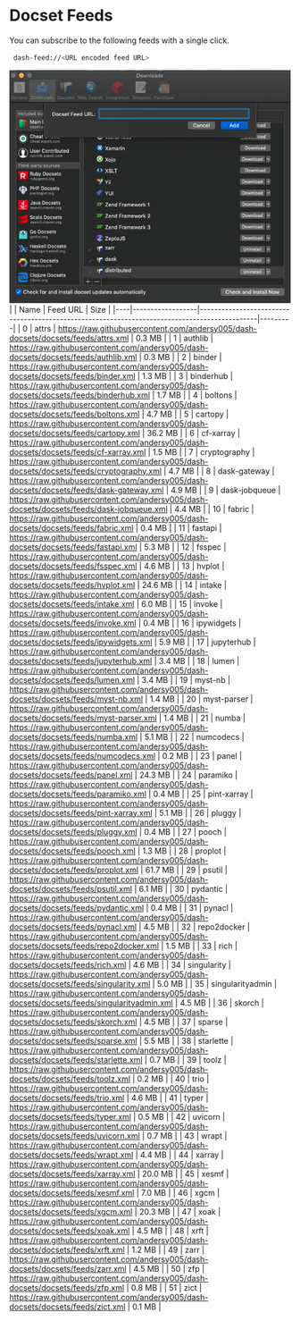 # Docset Feeds

You can subscribe to the following feeds with a single click.

```bash
 dash-feed://<URL encoded feed URL>
```


![dash-docsets](https://github.com/andersy005/dash-docsets/raw/main/images/how-to-add-feed.png)
|    | Name             | Feed URL                                                                                     | Size    |
|----|------------------|----------------------------------------------------------------------------------------------|---------|
|  0 | attrs            | https://raw.githubusercontent.com/andersy005/dash-docsets/docsets/feeds/attrs.xml            | 0.3 MB  |
|  1 | authlib          | https://raw.githubusercontent.com/andersy005/dash-docsets/docsets/feeds/authlib.xml          | 0.3 MB  |
|  2 | binder           | https://raw.githubusercontent.com/andersy005/dash-docsets/docsets/feeds/binder.xml           | 1.3 MB  |
|  3 | binderhub        | https://raw.githubusercontent.com/andersy005/dash-docsets/docsets/feeds/binderhub.xml        | 1.7 MB  |
|  4 | boltons          | https://raw.githubusercontent.com/andersy005/dash-docsets/docsets/feeds/boltons.xml          | 4.7 MB  |
|  5 | cartopy          | https://raw.githubusercontent.com/andersy005/dash-docsets/docsets/feeds/cartopy.xml          | 36.2 MB |
|  6 | cf-xarray        | https://raw.githubusercontent.com/andersy005/dash-docsets/docsets/feeds/cf-xarray.xml        | 1.5 MB  |
|  7 | cryptography     | https://raw.githubusercontent.com/andersy005/dash-docsets/docsets/feeds/cryptography.xml     | 4.7 MB  |
|  8 | dask-gateway     | https://raw.githubusercontent.com/andersy005/dash-docsets/docsets/feeds/dask-gateway.xml     | 4.9 MB  |
|  9 | dask-jobqueue    | https://raw.githubusercontent.com/andersy005/dash-docsets/docsets/feeds/dask-jobqueue.xml    | 4.4 MB  |
| 10 | fabric           | https://raw.githubusercontent.com/andersy005/dash-docsets/docsets/feeds/fabric.xml           | 0.4 MB  |
| 11 | fastapi          | https://raw.githubusercontent.com/andersy005/dash-docsets/docsets/feeds/fastapi.xml          | 5.3 MB  |
| 12 | fsspec           | https://raw.githubusercontent.com/andersy005/dash-docsets/docsets/feeds/fsspec.xml           | 4.6 MB  |
| 13 | hvplot           | https://raw.githubusercontent.com/andersy005/dash-docsets/docsets/feeds/hvplot.xml           | 24.6 MB |
| 14 | intake           | https://raw.githubusercontent.com/andersy005/dash-docsets/docsets/feeds/intake.xml           | 6.0 MB  |
| 15 | invoke           | https://raw.githubusercontent.com/andersy005/dash-docsets/docsets/feeds/invoke.xml           | 0.4 MB  |
| 16 | ipywidgets       | https://raw.githubusercontent.com/andersy005/dash-docsets/docsets/feeds/ipywidgets.xml       | 5.9 MB  |
| 17 | jupyterhub       | https://raw.githubusercontent.com/andersy005/dash-docsets/docsets/feeds/jupyterhub.xml       | 3.4 MB  |
| 18 | lumen            | https://raw.githubusercontent.com/andersy005/dash-docsets/docsets/feeds/lumen.xml            | 3.4 MB  |
| 19 | myst-nb          | https://raw.githubusercontent.com/andersy005/dash-docsets/docsets/feeds/myst-nb.xml          | 1.4 MB  |
| 20 | myst-parser      | https://raw.githubusercontent.com/andersy005/dash-docsets/docsets/feeds/myst-parser.xml      | 1.4 MB  |
| 21 | numba            | https://raw.githubusercontent.com/andersy005/dash-docsets/docsets/feeds/numba.xml            | 5.1 MB  |
| 22 | numcodecs        | https://raw.githubusercontent.com/andersy005/dash-docsets/docsets/feeds/numcodecs.xml        | 0.2 MB  |
| 23 | panel            | https://raw.githubusercontent.com/andersy005/dash-docsets/docsets/feeds/panel.xml            | 24.3 MB |
| 24 | paramiko         | https://raw.githubusercontent.com/andersy005/dash-docsets/docsets/feeds/paramiko.xml         | 0.4 MB  |
| 25 | pint-xarray      | https://raw.githubusercontent.com/andersy005/dash-docsets/docsets/feeds/pint-xarray.xml      | 5.1 MB  |
| 26 | pluggy           | https://raw.githubusercontent.com/andersy005/dash-docsets/docsets/feeds/pluggy.xml           | 0.4 MB  |
| 27 | pooch            | https://raw.githubusercontent.com/andersy005/dash-docsets/docsets/feeds/pooch.xml            | 1.3 MB  |
| 28 | proplot          | https://raw.githubusercontent.com/andersy005/dash-docsets/docsets/feeds/proplot.xml          | 61.7 MB |
| 29 | psutil           | https://raw.githubusercontent.com/andersy005/dash-docsets/docsets/feeds/psutil.xml           | 6.1 MB  |
| 30 | pydantic         | https://raw.githubusercontent.com/andersy005/dash-docsets/docsets/feeds/pydantic.xml         | 0.4 MB  |
| 31 | pynacl           | https://raw.githubusercontent.com/andersy005/dash-docsets/docsets/feeds/pynacl.xml           | 4.5 MB  |
| 32 | repo2docker      | https://raw.githubusercontent.com/andersy005/dash-docsets/docsets/feeds/repo2docker.xml      | 1.5 MB  |
| 33 | rich             | https://raw.githubusercontent.com/andersy005/dash-docsets/docsets/feeds/rich.xml             | 4.6 MB  |
| 34 | singularity      | https://raw.githubusercontent.com/andersy005/dash-docsets/docsets/feeds/singularity.xml      | 5.0 MB  |
| 35 | singularityadmin | https://raw.githubusercontent.com/andersy005/dash-docsets/docsets/feeds/singularityadmin.xml | 4.5 MB  |
| 36 | skorch           | https://raw.githubusercontent.com/andersy005/dash-docsets/docsets/feeds/skorch.xml           | 4.5 MB  |
| 37 | sparse           | https://raw.githubusercontent.com/andersy005/dash-docsets/docsets/feeds/sparse.xml           | 5.5 MB  |
| 38 | starlette        | https://raw.githubusercontent.com/andersy005/dash-docsets/docsets/feeds/starlette.xml        | 0.7 MB  |
| 39 | toolz            | https://raw.githubusercontent.com/andersy005/dash-docsets/docsets/feeds/toolz.xml            | 0.2 MB  |
| 40 | trio             | https://raw.githubusercontent.com/andersy005/dash-docsets/docsets/feeds/trio.xml             | 4.6 MB  |
| 41 | typer            | https://raw.githubusercontent.com/andersy005/dash-docsets/docsets/feeds/typer.xml            | 0.5 MB  |
| 42 | uvicorn          | https://raw.githubusercontent.com/andersy005/dash-docsets/docsets/feeds/uvicorn.xml          | 0.7 MB  |
| 43 | wrapt            | https://raw.githubusercontent.com/andersy005/dash-docsets/docsets/feeds/wrapt.xml            | 4.4 MB  |
| 44 | xarray           | https://raw.githubusercontent.com/andersy005/dash-docsets/docsets/feeds/xarray.xml           | 20.0 MB |
| 45 | xesmf            | https://raw.githubusercontent.com/andersy005/dash-docsets/docsets/feeds/xesmf.xml            | 7.0 MB  |
| 46 | xgcm             | https://raw.githubusercontent.com/andersy005/dash-docsets/docsets/feeds/xgcm.xml             | 20.3 MB |
| 47 | xoak             | https://raw.githubusercontent.com/andersy005/dash-docsets/docsets/feeds/xoak.xml             | 4.5 MB  |
| 48 | xrft             | https://raw.githubusercontent.com/andersy005/dash-docsets/docsets/feeds/xrft.xml             | 1.2 MB  |
| 49 | zarr             | https://raw.githubusercontent.com/andersy005/dash-docsets/docsets/feeds/zarr.xml             | 4.5 MB  |
| 50 | zfp              | https://raw.githubusercontent.com/andersy005/dash-docsets/docsets/feeds/zfp.xml              | 0.8 MB  |
| 51 | zict             | https://raw.githubusercontent.com/andersy005/dash-docsets/docsets/feeds/zict.xml             | 0.1 MB  |

